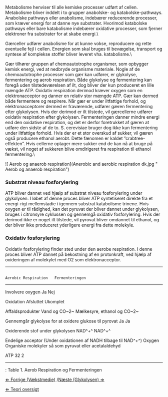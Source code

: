 Metabolisme henviser til alle kemiske processer udført af cellen.
Metabolisme bliver inddelt i to grupper anabolske- og
katabolske-pathways. Anabolske pathways eller anabolisme, indebærer
reducerende processer, som kræver energi for at danne nye substrater.
Hvorimod katabolske pathways eller bare katabolisme indebærer oxidative
processer, som fjerner elektroner fra substrater for at skabe energi.\

Gærceller udfører anabolisme for at kunne vokse, reproducere og rette
eventuelle fejl i cellen. Energien som skal bruges til bevægelse,
transport og syntese af komplekse stoffer bliver leveret vha.
katabolisme.\

Gær tilhører gruppen af chemoautotrophe organismer, som opbygger kemisk
energi, ved at nedbryde organisme materiale. Nogle af de chemoautotrophe
processer som gær kan udfører, er glykolyse, fermentering og aerob
respiration. Både glykolyse og fermentering kan foregå uden
tilstedeværelsen af ilt, dog bliver der kun produceret en lille mængde
ATP. Oxidativ respiration derimod kræver oxygen som en elektronacceptor
og danner en relativ stor mængde ATP. Gær kan dermed både fermentere og
respirere. Når gær er under iltfattige forhold, og elektronacceptorer
dermed er fraværende, udfører gæren fermentering efter glykolysen. Hvis
der derimod er ilt tilstede, vil gærcellerne udfører oxidativ
respiration efter glykolysen. Fermenteringen danner mindre energi end
den oxidative respiration, og det er derfor foretrukket af gæren at
udføre den sidste af de to. S. cerevisiae bruger dog ikke kun
fermentering under iltfattige forhold. Hvis der er et stor overskud af
sukker, vil gæren også producere ethanol aerobt. Dette fænomen er kaldet
”crabtree-effekten”. Hvis cellerne optager mere sukker end de kan nå at
bruge på vækst, vil noget af sukkeren blive omdirigeret fra respiration
til ethanol fermentering.\

![ Aerob og anaerob
respiration](Anerobic and aerobic respiration dk.jpg " Aerob og anaerob respiration")

### Substrat niveau fosforylering

ATP bliver dannet ved hjælp af substrat niveau fosforylering under
glykolysen. I løbet af denne proces bliver ATP syntetiseret direkte fra
et energi-rigt mellemstadie i igennem substrat katabolisme trinene. Hvis
oxygen er til rådighed, kan det pyruvat der bliver dannet under
glykolysen, bruges i citronsyre cyklussen og gennemgå oxidativ
fosforylering. Hvis der derimod ikke er noget ilt tilstede, vil pyrovat
bliver omdannet til ethanol, og der bliver ikke produceret yderligere
energi fra dette molekyle.

### Oxidativ fosforylering

Oxidativ fosforylering finder sted under den aerobe respiration. I denne
proces bliver ATP dannet på bekostning af en protonkraft, ved hjælp af
oxideringen af molekylet med O2 som elektronacceptor.

  -------------------------------------------------------------------------------------------------------------------------------------------------
                                                                     Aerobic Respiration   Fermenteringen
                                                                                           
  ------------------------------------------------------------------ --------------------- --------------------------------------------------------
  Involvere oxygen                                                   Ja                    Nej
                                                                                           

  Oxidation                                                          Afsluttet             Ukomplet
                                                                                           

  Affaldsprodukter                                                   Vand og CO~2~         Mælkesyre, ethanol og CO~2~
                                                                                           

  Gennemgår glykolyse for at oxidere glukose til pyrovat             Ja                    Ja
                                                                                           

  Oxiderende stof under glykolysen                                   NAD^+^                NAD^+^
                                                                                           

  Endelige acceptor (Under oxidationen af NADH tilbage til NAD^+^)   Oxygen                Organiske molekyler så som pyruvat eller acetalaldehyd
                                                                                           

  ATP                                                                32                    2
                                                                                           
  -------------------------------------------------------------------------------------------------------------------------------------------------

  : Table 1. Aerob Respiration og Fermenteringen

[⇐ Forrige (Vækstmedie)](Vækstmedie "wikilink") /[Næste (Glykolysen)
⇒](Glykolysen "wikilink")

[⇐ Teori oversigt ](Fermenteringscase "wikilink")

